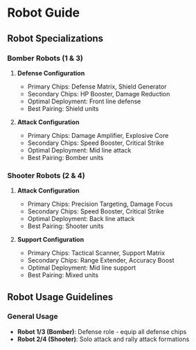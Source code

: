 # Robot Guide

## Robot Specializations

### Bomber Robots (1 & 3)
1. **Defense Configuration**
   - Primary Chips: Defense Matrix, Shield Generator
   - Secondary Chips: HP Booster, Damage Reduction
   - Optimal Deployment: Front line defense
   - Best Pairing: Shield units

2. **Attack Configuration**
   - Primary Chips: Damage Amplifier, Explosive Core
   - Secondary Chips: Speed Booster, Critical Strike
   - Optimal Deployment: Mid line attack
   - Best Pairing: Bomber units

### Shooter Robots (2 & 4)
1. **Attack Configuration**
   - Primary Chips: Precision Targeting, Damage Focus
   - Secondary Chips: Speed Booster, Critical Strike
   - Optimal Deployment: Back line attack
   - Best Pairing: Shooter units

2. **Support Configuration**
   - Primary Chips: Tactical Scanner, Support Matrix
   - Secondary Chips: Range Extender, Accuracy Boost
   - Optimal Deployment: Mid line support
   - Best Pairing: Mixed units

## Robot Usage Guidelines
### General Usage
- **Robot 1/3 (Bomber)**: Defense role - equip all defense chips
- **Robot 2/4 (Shooter)**: Solo attack and rally attack formations